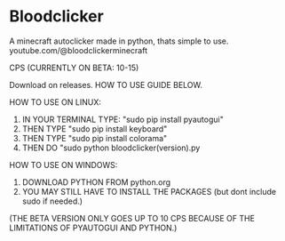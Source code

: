 # Bloodclicker 
A minecraft autoclicker made in python, thats simple to use. 
youtube.com/@bloodclickerminecraft

CPS (CURRENTLY ON BETA: 10-15)

Download on releases.
HOW TO USE GUIDE BELOW.

HOW TO USE ON LINUX:
1. IN YOUR TERMINAL TYPE: "sudo pip install pyautogui"
2. THEN TYPE "sudo pip install keyboard"
3. THEN TYPE "sudo pip install colorama"
4. THEN DO "sudo python bloodclicker(version).py

HOW TO USE ON WINDOWS:
1. DOWNLOAD PYTHON FROM python.org
2. YOU MAY STILL HAVE TO INSTALL THE PACKAGES (but dont include sudo if needed.)

(THE BETA VERSION ONLY GOES UP TO 10 CPS BECAUSE OF THE LIMITATIONS OF PYAUTOGUI AND PYTHON.)
